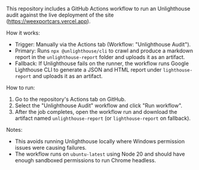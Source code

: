 This repository includes a GitHub Actions workflow to run an Unlighthouse audit against the live deployment of the site (https://weexportcars.vercel.app).

How it works:
- Trigger: Manually via the Actions tab (Workflow: "Unlighthouse Audit").
- Primary: Runs `npx @unlighthouse/cli` to crawl and produce a markdown report in the `unlighthouse-report` folder and uploads it as an artifact.
- Fallback: If Unlighthouse fails on the runner, the workflow runs Google Lighthouse CLI to generate a JSON and HTML report under `lighthouse-report` and uploads it as an artifact.

How to run:
1. Go to the repository's Actions tab on GitHub.
2. Select the "Unlighthouse Audit" workflow and click "Run workflow".
3. After the job completes, open the workflow run and download the artifact named `unlighthouse-report` (or `lighthouse-report` on fallback).

Notes:
- This avoids running Unlighthouse locally where Windows permission issues were causing failures.
- The workflow runs on `ubuntu-latest` using Node 20 and should have enough sandboxed permissions to run Chrome headless.
